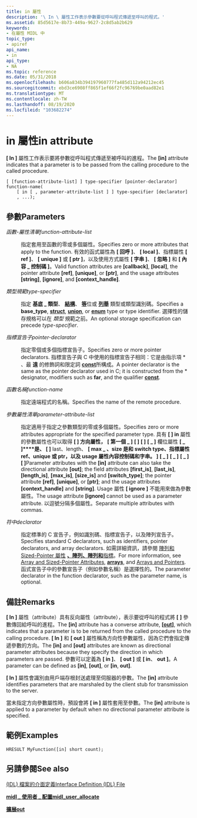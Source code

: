 ```yaml
---
title: in 屬性
description: '\ In \ 屬性工作表示參數要從呼叫程式傳遞至呼叫的程式。'
ms.assetid: 85d5617e-8b73-449a-9627-2c8d5ab2b629
keywords:
- 在屬性 MIDL 中
topic_type:
- apiref
api_name:
- in
api_type:
- NA
ms.topic: reference
ms.date: 05/31/2018
ms.openlocfilehash: b606a834b394197960777fa485d112a94212ec45
ms.sourcegitcommit: ebd3ce6908ff865f1ef66f2fc96769be0aad82e1
ms.translationtype: MT
ms.contentlocale: zh-TW
ms.lasthandoff: 08/19/2020
ms.locfileid: "103682274"
---
```

# <a name="in-attribute"></a><span data-ttu-id="803f0-104">in 屬性</span><span class="sxs-lookup"><span data-stu-id="803f0-104">in attribute</span></span>

<span data-ttu-id="803f0-105">**\[ In \]** 屬性工作表示要將參數從呼叫程式傳遞至被呼叫的進程。</span><span class="sxs-lookup"><span data-stu-id="803f0-105">The **\[in\]** attribute indicates that a parameter is to be passed from the calling procedure to the called procedure.</span></span>

``` syntax
[ [function-attribute-list] ] type-specifier [pointer-declarator] function-name(
    [ in [ , parameter-attribute-list ] ] type-specifier [declarator]
    , ...);
```

## <a name="parameters"></a><span data-ttu-id="803f0-106">參數</span><span class="sxs-lookup"><span data-stu-id="803f0-106">Parameters</span></span>

<dl> <dt>

<span data-ttu-id="803f0-107">*函數-屬性清單*</span><span class="sxs-lookup"><span data-stu-id="803f0-107">*function-attribute-list*</span></span> 
</dt> <dd>

<span data-ttu-id="803f0-108">指定套用至函數的零或多個屬性。</span><span class="sxs-lookup"><span data-stu-id="803f0-108">Specifies zero or more attributes that apply to the function.</span></span> <span data-ttu-id="803f0-109">有效的函式屬性為 **\[ 回呼 \]**、 **\[ local \]**、指標屬性 **\[ ref \]**、 **\[ unique \]** 或 **\[ ptr \]**，以及使用方式屬性 **\[ 字串 \]**、 **\[ 忽略 \]** 和 **\[ 內容 \_ 控制碼 \]**。</span><span class="sxs-lookup"><span data-stu-id="803f0-109">Valid function attributes are **\[callback\]**, **\[local\]**, the pointer attribute **\[ref\]**, **\[unique\]**, or **\[ptr\]**, and the usage attributes **\[string\]**, **\[ignore\]**, and **\[context\_handle\]**.</span></span>

</dd> <dt>

<span data-ttu-id="803f0-110">*類型規範*</span><span class="sxs-lookup"><span data-stu-id="803f0-110">*type-specifier*</span></span> 
</dt> <dd>

<span data-ttu-id="803f0-111">指定 **基底 \_ 類型**、 [**結構**](struct.md)、 [**等**](union.md)位或 [**列舉**](enum.md) 類型或類型識別碼。</span><span class="sxs-lookup"><span data-stu-id="803f0-111">Specifies a **base\_type**, [**struct**](struct.md), [**union**](union.md), or [**enum**](enum.md) type or type identifier.</span></span> <span data-ttu-id="803f0-112">選擇性的儲存規格可以在 *類型* 規範之前。</span><span class="sxs-lookup"><span data-stu-id="803f0-112">An optional storage specification can precede *type-specifier*.</span></span>

</dd> <dt>

<span data-ttu-id="803f0-113">*指標宣告子*</span><span class="sxs-lookup"><span data-stu-id="803f0-113">*pointer-declarator*</span></span> 
</dt> <dd>

<span data-ttu-id="803f0-114">指定零個或多個指標宣告子。</span><span class="sxs-lookup"><span data-stu-id="803f0-114">Specifies zero or more pointer declarators.</span></span> <span data-ttu-id="803f0-115">指標宣告子與 C 中使用的指標宣告子相同：它是由指示項 \* 、最 **遠** 的修飾詞和限定詞 [**const**](const.md)所構成。</span><span class="sxs-lookup"><span data-stu-id="803f0-115">A pointer declarator is the same as the pointer declarator used in C; it is constructed from the \* designator, modifiers such as **far**, and the qualifier [**const**](const.md).</span></span>

</dd> <dt>

<span data-ttu-id="803f0-116">*函數名稱*</span><span class="sxs-lookup"><span data-stu-id="803f0-116">*function-name*</span></span> 
</dt> <dd>

<span data-ttu-id="803f0-117">指定遠端程式的名稱。</span><span class="sxs-lookup"><span data-stu-id="803f0-117">Specifies the name of the remote procedure.</span></span>

</dd> <dt>

<span data-ttu-id="803f0-118">*參數屬性清單*</span><span class="sxs-lookup"><span data-stu-id="803f0-118">*parameter-attribute-list*</span></span> 
</dt> <dd>

<span data-ttu-id="803f0-119">指定適用于指定之參數類型的零或多個屬性。</span><span class="sxs-lookup"><span data-stu-id="803f0-119">Specifies zero or more attributes appropriate for the specified parameter type.</span></span> <span data-ttu-id="803f0-120">具有 **\[ \] in** 屬性的參數屬性也可以取得 **\[ \] 方向屬性，** **\[ 第一個 \_ \]** **\[ \]** **\[ \]** **\[ \_ \]** 欄位屬性 **\[ \_ \]\*\*\*\*是、 \[ \]** last、length、 **\[ max \_ 、size 是和 switch type、指標屬性 ref、unique 或 ptr，以及 usage 屬性內容控制碼和字串。 \]** **\[ \_ \]** **\[ \_ \]** **\[ \_ \]** **\[ \]**</span><span class="sxs-lookup"><span data-stu-id="803f0-120">Parameter attributes with the **\[in\]** attribute can also take the directional attribute **\[out\]**; the field attributes **\[first\_is\]**, **\[last\_is\]**, **\[length\_is\]**, **\[max\_is\]**, **\[size\_is\]** and **\[switch\_type\]**; the pointer attribute **\[ref\]**, **\[unique\]**, or **\[ptr\]**; and the usage attributes **\[context\_handle\]** and **\[string\]**.</span></span> <span data-ttu-id="803f0-121">Usage 屬性 **\[ ignore \]** 不能用來做為參數屬性。</span><span class="sxs-lookup"><span data-stu-id="803f0-121">The usage attribute **\[ignore\]** cannot be used as a parameter attribute.</span></span> <span data-ttu-id="803f0-122">以逗號分隔多個屬性。</span><span class="sxs-lookup"><span data-stu-id="803f0-122">Separate multiple attributes with commas.</span></span>

</dd> <dt>

<span data-ttu-id="803f0-123">*符中*</span><span class="sxs-lookup"><span data-stu-id="803f0-123">*declarator*</span></span> 
</dt> <dd>

<span data-ttu-id="803f0-124">指定標準的 C 宣告子，例如識別碼、指標宣告子，以及陣列宣告子。</span><span class="sxs-lookup"><span data-stu-id="803f0-124">Specifies standard C declarators, such as identifiers, pointer declarators, and array declarators.</span></span> <span data-ttu-id="803f0-125">如需詳細資訊，請參閱 [陣列和 Sized-Pointer 屬性](array-and-sized-pointer-attributes.md) [**、陣列、陣列和**](arrays-1.md)[指標](/windows/desktop/Rpc/arrays-and-pointers)。</span><span class="sxs-lookup"><span data-stu-id="803f0-125">For more information, see [Array and Sized-Pointer Attributes](array-and-sized-pointer-attributes.md), [**arrays**](arrays-1.md), and [Arrays and Pointers](/windows/desktop/Rpc/arrays-and-pointers).</span></span> <span data-ttu-id="803f0-126">函式宣告子中的參數宣告子（例如參數名稱）是選擇性的。</span><span class="sxs-lookup"><span data-stu-id="803f0-126">The parameter declarator in the function declarator, such as the parameter name, is optional.</span></span>

</dd> </dl>

## <a name="remarks"></a><span data-ttu-id="803f0-127">備註</span><span class="sxs-lookup"><span data-stu-id="803f0-127">Remarks</span></span>

<span data-ttu-id="803f0-128">**\[ In \]** 屬性（attribute）具有反向屬性（attribute），表示要從呼叫的程式將 **\[** [](out-idl.md) **\]** 參數傳回給呼叫的進程。</span><span class="sxs-lookup"><span data-stu-id="803f0-128">The **\[in\]** attribute has a converse attribute, **\[**[**out**](out-idl.md)**\]**, which indicates that a parameter is to be returned from the called procedure to the calling procedure.</span></span> <span data-ttu-id="803f0-129">**\[ In \]** 和 **\[ out \]** 屬性稱為方向性參數屬性，因為它們會指定傳遞參數的方向。</span><span class="sxs-lookup"><span data-stu-id="803f0-129">The **\[in\]** and **\[out\]** attributes are known as directional parameter attributes because they specify the direction in which parameters are passed.</span></span> <span data-ttu-id="803f0-130">參數可以定義為 **\[ in \]**、 **\[ out \]** 或 **\[ in**、 **out \]**。</span><span class="sxs-lookup"><span data-stu-id="803f0-130">A parameter can be defined as **\[in\]**, **\[out\]**, or **\[in**, **out\]**.</span></span>

<span data-ttu-id="803f0-131">**\[ In \]** 屬性會識別由用戶端存根封送處理至伺服器的參數。</span><span class="sxs-lookup"><span data-stu-id="803f0-131">The **\[in\]** attribute identifies parameters that are marshaled by the client stub for transmission to the server.</span></span>

<span data-ttu-id="803f0-132">當未指定方向參數屬性時，預設會將 **\[ in \]** 屬性套用至參數。</span><span class="sxs-lookup"><span data-stu-id="803f0-132">The **\[in\]** attribute is applied to a parameter by default when no directional parameter attribute is specified.</span></span>

## <a name="examples"></a><span data-ttu-id="803f0-133">範例</span><span class="sxs-lookup"><span data-stu-id="803f0-133">Examples</span></span>

``` syntax
HRESULT MyFunction([in] short count);
```

## <a name="see-also"></a><span data-ttu-id="803f0-134">另請參閱</span><span class="sxs-lookup"><span data-stu-id="803f0-134">See also</span></span>

<dl> <dt>

[<span data-ttu-id="803f0-135"> (IDL) 檔案的介面定義</span><span class="sxs-lookup"><span data-stu-id="803f0-135">Interface Definition (IDL) File</span></span>](interface-definition-idl-file.md)
</dt> <dt>

[<span data-ttu-id="803f0-136">**midl \_ 使用者 \_ 配置**</span><span class="sxs-lookup"><span data-stu-id="803f0-136">**midl\_user\_allocate**</span></span>](/windows/desktop/Rpc/the-midl-user-allocate-function)
</dt> <dt>

[<span data-ttu-id="803f0-137">**擴展**</span><span class="sxs-lookup"><span data-stu-id="803f0-137">**out**</span></span>](out-idl.md)
</dt> </dl>

 

 